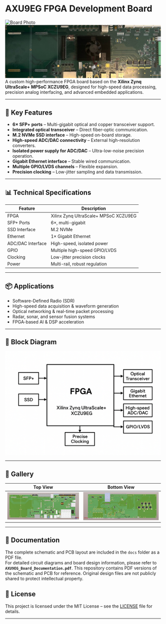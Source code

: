 # AXU9EG FPGA Development Board

![Board Photo](images/board_top.png)
![Board Photo2](images/board.jpg)
A custom high-performance FPGA board based on the **Xilinx Zynq UltraScale+ MPSoC XCZU9EG**, designed for high-speed data processing, precision analog interfacing, and advanced embedded applications.

---

## 🚀 Key Features
- **6× SFP+ ports** – Multi-gigabit optical and copper transceiver support.
- **Integrated optical transceiver** – Direct fiber-optic communication.
- **M.2 NVMe SSD interface** – High-speed on-board storage.
- **High-speed ADC/DAC connectivity** – External high-resolution converters.
- **Isolated power supply for ADC/DAC** – Ultra-low-noise precision operation.
- **Gigabit Ethernet interface** – Stable wired communication.
- **Multiple GPIO/LVDS channels** – Flexible expansion.
- **Precision clocking** – Low-jitter sampling and data transmission.

---

## 📊 Technical Specifications

| Feature | Description |
|---------|-------------|
| FPGA | Xilinx Zynq UltraScale+ MPSoC XCZU9EG |
| SFP+ Ports | 6×, multi-gigabit |
| SSD Interface | M.2 NVMe |
| Ethernet | 1× Gigabit Ethernet |
| ADC/DAC Interface | High-speed, isolated power |
| GPIO | Multiple high-speed GPIO/LVDS |
| Clocking | Low-jitter precision clocks |
| Power | Multi-rail, robust regulation |

---

## 📦 Applications
- Software-Defined Radio (SDR)
- High-speed data acquisition & waveform generation
- Optical networking & real-time packet processing
- Radar, sonar, and sensor fusion systems
- FPGA-based AI & DSP acceleration

---

## 📐 Block Diagram
![Block Diagram](images/block_diagram.png)

---

## 📸 Gallery
| Top View | Bottom View |
|----------|-------------|
| ![](images/board_top.jpg) | ![](images/board_bottom.jpg) |

---

## 📂 Documentation
The complete schematic and PCB layout are included in the `docs` folder as a PDF file.  
For detailed circuit diagrams and board design information, please refer to **`AXU9EG_Board_Documentation.pdf`**.
This repository contains PDF versions of the schematic and PCB for reference. Original design files are not publicly shared to protect intellectual property.

## 📄 License
This project is licensed under the MIT License – see the [LICENSE](LICENSE) file for details.

---

